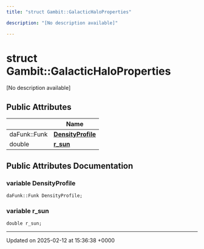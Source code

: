 ```yaml
---
title: "struct Gambit::GalacticHaloProperties"

description: "[No description available]"

---
```


# struct Gambit::GalacticHaloProperties



[No description available]

## Public Attributes

|                | Name           |
| -------------- | -------------- |
| daFunk::Funk | **[DensityProfile](/documentation/code/classes/structgambit_1_1galactichaloproperties/#variable-densityprofile)**  |
| double | **[r_sun](/documentation/code/classes/structgambit_1_1galactichaloproperties/#variable-r-sun)**  |

## Public Attributes Documentation

### variable DensityProfile

```
daFunk::Funk DensityProfile;
```


### variable r_sun

```
double r_sun;
```


-------------------------------

Updated on 2025-02-12 at 15:36:38 +0000